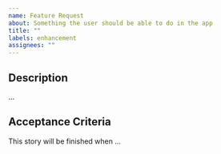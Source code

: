 ```yaml
---
name: Feature Request
about: Something the user should be able to do in the app
title: ""
labels: enhancement
assignees: ""
---
```


## Description

...

## Acceptance Criteria

This story will be finished when ...